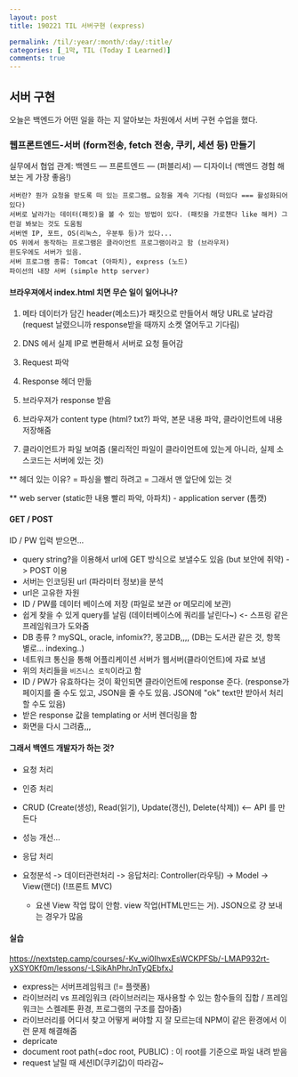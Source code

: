 ```yaml
---
layout: post
title: 190221 TIL 서버구현 (express)

permalink: /til/:year/:month/:day/:title/
categories: [_1막, TIL (Today I Learned)]
comments: true
---
```



## **서버 구현**

오늘은 백엔드가 어떤 일을 하는 지 알아보는 차원에서 서버 구현 수업을 했다.  


### 웹프론트엔드-서버 (form전송, fetch 전송, 쿠키, 세션 등) 만들기

실무에서 협업 관계: 백엔드 — 프론트엔드 — (퍼블리셔) — 디자이너  (백엔드 경험 해보는 게 가장 좋음!)

```text
서버란? 뭔가 요청을 받도록 떠 있는 프로그램… 요청을 계속 기다림 (떠있다 === 활성화되어있다)
서버로 날라가는 데이터(패킷)을 볼 수 있는 방법이 있다. (패킷을 가로챈다 like 해커) 그런걸 봐보는 것도 도움됨 
서버엔 IP, 포트, OS(리눅스, 우분투 등)가 있다...   
OS 위에서 동작하는 프로그램은 클라이언트 프로그램이라고 함 (브라우저)
윈도우에도 서버가 있음. 
서버 프로그램 종류: Tomcat (아파치), express (노드) 
파이선의 내장 서버 (simple http server)
```



#### 브라우져에서 index.html 치면 무슨 일이 일어나나?

1) 메타 데이터가 담긴 header(메소드)가 패킷으로 만들어서 해당 URL로 날라감 (request 날렸으니까 response받을 때까지 소켓 열어두고 기다림)

2) DNS 에서 실제 IP로 변환해서 서버로 요청 들어감  

3) Request 파악

4) Response 헤더 만듦 

5) 브라우져가 response 받음

6) 브라우져가 content type (html? txt?) 파악, 본문 내용 파악, 클라이언트에 내용 저장해줌 

7) 클라이언트가 파일 보여줌 (물리적인 파일이 클라이언트에 있는게 아니라, 실제 소스코드는 서버에 있는 것)

** 헤더 있는 이유? = 파싱을 빨리 하려고 = 그래서 맨 앞단에 있는 것 

** web server (static한 내용 빨리 파악, 아파치) - application server (톰캣)



#### GET / POST

ID / PW 입력 받으면...

- query string?을 이용해서 url에 GET 방식으로 보낼수도 있음 (but 보안에 취약) -> POST 이용
- 서버는 인코딩된 url (파라미터 정보)을 분석 
- url은 고유한 자원
- ID / PW를 데이터 베이스에 저장 (파일로 보관 or 메모리에 보관)
- 쉽게 찾을 수 있게 query를 날림 (데이터베이스에 쿼리를 날린다~) <- 스프링 같은 프레임워크가 도와줌 
- DB 종류 ? mySQL, oracle, infomix??,  몽고DB,,,, (DB는 도서관 같은 것, 항목 별로… indexing..)
- 네트워크 통신을 통해 어플리케이션 서버가 웹서버(클라이언트)에 자료 보냄 
- 위의 처리들을 `비즈니스 로직`이라고 함 
- ID / PW가 유효하다는 것이 확인되면 클라이언트에 response 준다. (response가 페이지를 줄 수도 있고, JSON을 줄 수도 있음. JSON에 "ok" text만 받아서 처리할 수도 있음)
- 받은 response 값을 templating or 서버 렌더링을 함 
- 화면을 다시 그려쥼,,,  



#### 그래서 백엔드 개발자가 하는 것?

- 요청 처리 
- 인증 처리 
- CRUD (Create(생성), Read(읽기), Update(갱신), Delete(삭제)) <— API 를 만든다
- 성능 개선… 
- 응답 처리

- 요청분석 -> 데이터관련처리 -> 응답처리: Controller(라우팅)   ->   Model  ->  View(랜더)  (!프론트 MVC)
  - 요샌 View 작업 많이 안함. view 작업(HTML만드는 거). JSON으로 걍 보내는 경우가 많음



#### **실습**

https://nextstep.camp/courses/-Kv_wi0IhwxEsWCKPFSb/-LMAP932rt-yXSY0Kf0m/lessons/-LSikAhPhrJnTyQEbfxJ

- express는 서버프레임워크 (!= 플랫폼)
- 라이브러리 vs 프레임워크 (라이브러리는 재사용할 수 있는 함수들의 집합 / 프레임워크는 스켈레톤 환경, 프로그램의 구조를 잡아줌)
- 라이브러리를 어디서 찾고 어떻게 써야할 지 잘 모르는데 NPM이 같은 환경에서 이런 문제 해결해줌 
- depricate
- document root path(=doc root, PUBLIC) : 이 root를 기준으로 파일 내려 받음
- request 날릴 때 세션ID(쿠키값)이 따라감~ 
